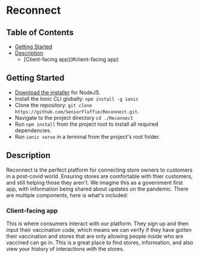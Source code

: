 # Reconnect

## Table of Contents
- [Getting Started](#getting-started)
- [Description](#description)
  - [Client-facing app](#client-facing app)

## Getting Started

* [Download the installer](https://nodejs.org/) for NodeJS.
* Install the Ionic CLI globally: `npm install -g ionic`
* Clone the repository: `git clone https://github.com/SeniorFluffie/Reconnect.git`.
* Navigate to the project directory `cd ./Reconnect`
* Run `npm install` from the project root to install all required dependencies.
* Run `ionic serve` in a terminal from the project's root folder.

## Description
Reconnect is the perfect platform for connecting store owners to customers in a post-covid world. Ensuring stores are comfortable with thier customers, and still helping those they aren't. We imagine this as a government first app, with information being shared about updates on the pandemic. There are multiple components, here is what's included:

### Client-facing app
This is where consumers interact with our platform. They sign up and then input their vaccination code, which means we can verify if they have gotten their vaccination and stores that are only allowing people inside who are vaccined can go in. This is a great place to find stores, information, and also view your history of interactions with the stores.
